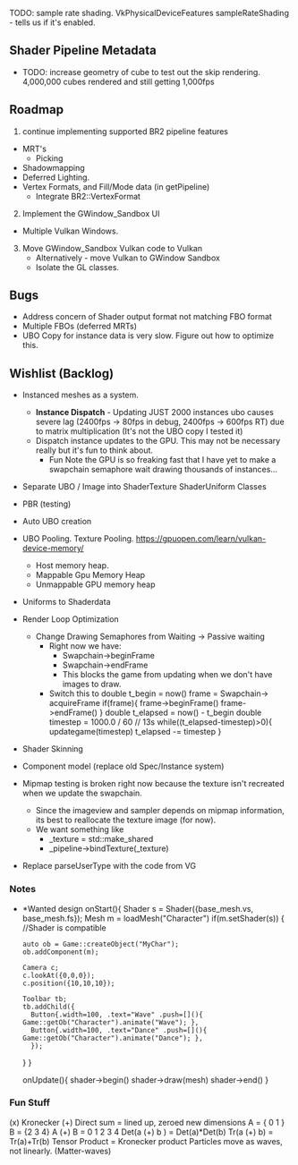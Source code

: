 
TODO: sample rate shading.
  VkPhysicalDeviceFeatures sampleRateShading - tells us if it's enabled.



## Shader Pipeline Metadata
* TODO: increase geometry of cube to test out the skip rendering.
    4,000,000 cubes rendered and still getting 1,000fps 


## Roadmap
1. continue implementing supported BR2 pipeline features
  * MRT's 
    * Picking
  * Shadowmapping
  * Deferred Lighting.
  * Vertex Formats, and Fill/Mode data (in getPipeline)
    * Integrate BR2::VertexFormat
2. Implement the GWindow_Sandbox UI
  * Multiple Vulkan Windows.
3. Move GWindow_Sandbox Vulkan code to Vulkan
    * Alternatively - move Vulkan to GWindow Sandbox
    * Isolate the GL classes.

## Bugs 
* Address concern of Shader output format not matching FBO format
* Multiple FBOs (deferred MRTs)
* UBO Copy for instance data is very slow. Figure out how to optimize this.

## Wishlist (Backlog)
* Instanced meshes as a system.
    * __Instance Dispatch__ - Updating JUST 2000 instances ubo causes severe lag (2400fps -> 80fps in debug, 2400fps -> 600fps RT) due to matrix multiplication (It's not the UBO copy I tested it)
    * Dispatch instance updates to the GPU. This may not be necessary really but it's fun to think about.
        * Fun Note the GPU is so freaking fast that I have yet to make a swapchain semaphore wait drawing thousands of instances...
* Separate UBO / Image into ShaderTexture ShaderUniform Classes
* PBR (testing)
* Auto UBO creation
* UBO Pooling. Texture Pooling.  https://gpuopen.com/learn/vulkan-device-memory/
    * Host memory heap. 
    * Mappable Gpu Memory Heap
    * Unmappable GPU memory heap
* Uniforms to Shaderdata
* Render Loop Optimization
  * Change Drawing Semaphores from Waiting -> Passive waiting 
    * Right now we have:
      * Swapchain->beginFrame
      * Swapchain->endFrame
      * This blocks the game from updating when we don't have images to draw.
    * Switch this to 
      double t_begin = now()
      frame = Swapchain-> acquireFrame
      if(frame){
        frame->beginFrame()
        frame->endFrame()
      }
      double t_elapsed = now() - t_begin
      double timestep = 1000.0 / 60 // 13s
      while((t_elapsed-timestep)>0){
        updategame(timestep)
        t_elapsed -= timestep
      }
* Shader Skinning
* Component model (replace old Spec/Instance system)

* Mipmap testing is broken right now because the texture isn't recreated when we update the swapchain.
  * Since the imageview and sampler depends on mipmap information, its best to reallocate the texture image (for now).
  * We want something like
    * _texture = std::make_shared<VulkanTextureImage>
    * _pipeline->bindTexture(_texture)
* Replace parseUserType with the code from VG

### Notes
* *Wanted design
  onStart(){
    Shader s  = Shader({base_mesh.vs, base_mesh.fs});
    Mesh m = loadMesh("Character")
    if(m.setShader(s))
    {
      //Shader is compatible

      auto ob = Game::createObject("MyChar");
      ob.addComponent(m);

      Camera c;
      c.lookAt({0,0,0});
      c.position({10,10,10});

      Toolbar tb;
      tb.addChild({
        Button{.width=100, .text="Wave" .push=[](){ Game::getOb("Character").animate("Wave"); },
        Button{.width=100, .text="Dance" .push=[](){ Game::getOb("Character").animate("Dance"); },
        });
    }
  }

  onUpdate(){
    shader->begin()
    shader->draw(mesh)
    shader->end()
        }

### Fun Stuff        

(x) Kronecker
(+) Direct sum = lined up, zeroed new dimensions
A = { 0 1 } B = {2 3 4}
A (+) B = 0 1 2 3 4
Det(a (+) b ) = Det(a)*Det(b)
Tr(a (+) b) = Tr(a)+Tr(b)
Tensor Product = Kronecker product
Particles move as waves, not linearly. (Matter-waves)

